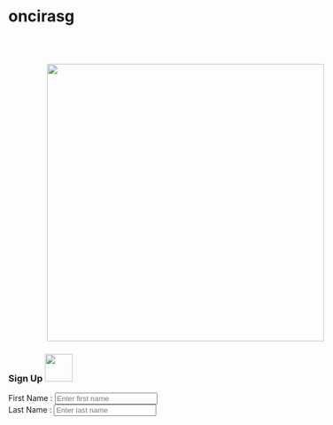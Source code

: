 # oncirasg
<html>
    <head>
         <img src="images/online-sign-up-7964199-6381809.png" style="margin-left:70px ; width: 500px;margin-top:50px;">
     </div>
    <div class="container">
      <div id="signupcard" class="card">
        <div class="card-header">
          <h3 class="text-center text-gray-dark">Sign Up <span><img src="images/signup_3.png" width="50px" height="50px"></span></h3>
        </div>
        <div class="card-body">
          <form id="signupform">
            <div class="row">
                 <div class="form-group col-md-6">
                      <label for="fname">First Name :</label>
                      <input type="text" class="form-control" id="firstName" placeholder="Enter first name">
                  </div>
                  <div class="form-group col-md-6">
                      <label for="lname">Last Name :</label>
                      <input type="text" class="form-control" id="lastName" placeholder="Enter last name">
                  </div>
            </div>
           <div class="row">
